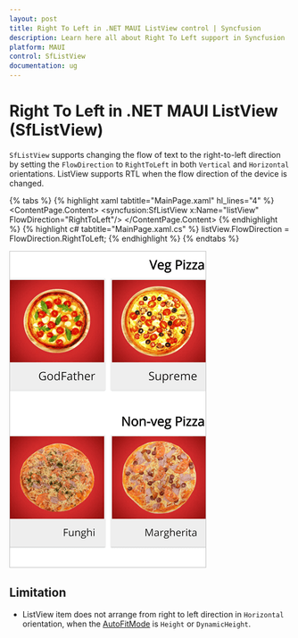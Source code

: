```yaml
---
layout: post
title: Right To Left in .NET MAUI ListView control | Syncfusion
description: Learn here all about Right To Left support in Syncfusion .NET MAUI ListView (SfListView) control and more.
platform: MAUI
control: SfListView
documentation: ug
---
```


# Right To Left in .NET MAUI ListView (SfListView)

`SfListView` supports changing the flow of text to the right-to-left direction by setting the `FlowDirection` to `RightToLeft` in both `Vertical` and `Horizontal` orientations. ListView supports RTL when the flow direction of the device is changed.

{% tabs %}
{% highlight xaml tabtitle="MainPage.xaml" hl_lines="4" %}
<ContentPage  xmlns:x="http://schemas.microsoft.com/winfx/2009/xaml"
              xmlns:syncfusion="clr-namespace:Syncfusion.Maui.ListView;assembly=Syncfusion.Maui.ListView">
    <ContentPage.Content>
       <syncfusion:SfListView x:Name="listView" FlowDirection="RightToLeft"/>
    </ContentPage.Content>
</ContentPage>
{% endhighlight %}
{% highlight c# tabtitle="MainPage.xaml.cs" %}
listView.FlowDirection = FlowDirection.RightToLeft;
{% endhighlight %}
{% endtabs %}

![MAUI ListView with right to left](Images/right-to-left/maui-listview-right-to-left.png)

## Limitation

* ListView item does not arrange from right to left direction in `Horizontal` orientation, when the [AutoFitMode](https://help.syncfusion.com/cr/maui/Syncfusion.Maui.ListView.SfListView.html#Syncfusion_Maui_ListView_SfListView_AutoFitMode) is `Height` or `DynamicHeight`.

